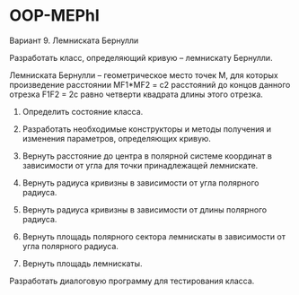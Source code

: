 # OOP-MEPhI
Вариант 9. Лемниската Бернулли

Разработать класс, определяющий кривую – лемнискату Бернулли.

Лемниската Бернулли – геометрическое место точек M, для которых произведение расстоянии MF1*MF2 = с2 расстояний до концов данного отрезка F1F2 = 2c равно четверти квадрата длины этого отрезка.

1) Определить состояние класса.

2) Разработать необходимые конструкторы и методы получения и изменения параметров, определяющих кривую.

3) Вернуть расстояние до центра в полярной системе координат в зависимости от угла для точки принадлежащей лемнискате.

4) Вернуть радиуса кривизны в зависимости от угла полярного радиуса.

5) Вернуть радиуса кривизны в зависимости от длины полярного радиуса.

6) Вернуть площадь полярного сектора лемнискаты в зависимости от угла полярного радиуса.

7) Вернуть площадь лемнискаты.

Разработать диалоговую программу для тестирования класса.

